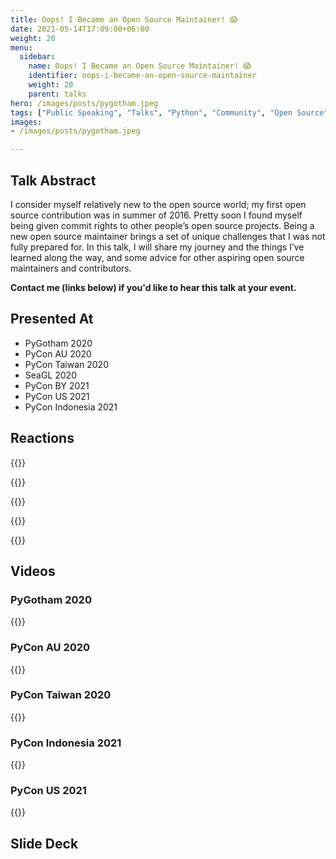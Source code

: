 ```yaml
---
title: Oops! I Became an Open Source Maintainer! 😱
date: 2021-05-14T17:09:00+06:00
weight: 20
menu:
  sidebar:
    name: Oops! I Became an Open Source Maintainer! 😱
    identifier: oops-i-became-an-open-source-maintainer
    weight: 20
    parent: talks
hero: /images/posts/pygotham.jpeg
tags: ["Public Speaking", "Talks", "Python", "Community", "Open Source"]
images:
- /images/posts/pygotham.jpeg

---
```


## Talk Abstract

I consider myself relatively new to the open source world; my first open source contribution was in summer of 2016. Pretty soon I found myself being given commit rights to other people’s open source projects. Being a new open source maintainer brings a set of unique challenges that I was not fully prepared for. In this talk, I will share my journey and the things I’ve learned along the way, and some advice for other aspiring open source maintainers and contributors.

**Contact me (links below) if you'd like to hear this talk at your event.**

## Presented At

- PyGotham 2020
- PyCon AU 2020
- PyCon Taiwan 2020
- SeaGL 2020
- PyCon BY 2021
- PyCon US 2021
- PyCon Indonesia 2021

## Reactions

{{<tweet user="keithTheEE" id="1401041877080674317">}}

{{<tweet user="pagerbooty" id="1327323025247662081">}}

{{<tweet user="ongchinhwee" id="1302428826853453826">}}

{{<tweet user="pycon" id="1393311734149046276">}}

{{<tweet user="geekygirlsarah" id="1365902349437435912">}}


## Videos

### PyGotham 2020

{{<youtube OYudr0tUm6c>}}

### PyCon AU 2020

{{<youtube siI6dFceNIc>}}

### PyCon Taiwan 2020

{{<youtube Za2_zTaAaoo>}}

### PyCon Indonesia 2021

{{<youtube x1gfQUZv1Yc>}}

### PyCon US 2021

{{<youtube iPs64t1nsSM>}}

## Slide Deck

<script defer class="speakerdeck-embed" data-id="065aee78d6d64f9ebd447d239657bba2" data-ratio="1.77777777777778" src="//speakerdeck.com/assets/embed.js"></script>


